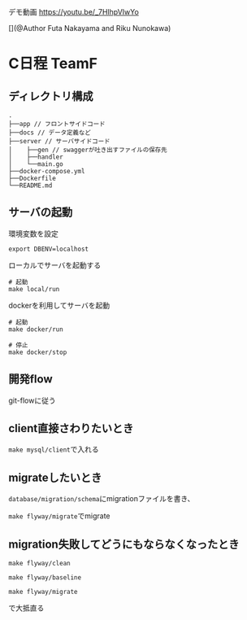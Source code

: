 デモ動画
https://youtu.be/_7HlhpVIwYo

[](@Author Futa Nakayama and Riku Nunokawa)

# C日程 TeamF

## ディレクトリ構成

```
.
├──app // フロントサイドコード
├──docs // データ定義など
├──server // サーバサイドコード
│    ├──gen // swaggerが吐き出すファイルの保存先
│    ├──handler 
│    └──main.go
├──docker-compose.yml
├──Dockerfile
└──README.md
```

## サーバの起動
環境変数を設定
```
export DBENV=localhost
```
ローカルでサーバを起動する
```
# 起動
make local/run
```

dockerを利用してサーバを起動
```
# 起動
make docker/run

# 停止
make docker/stop
```

## 開発flow
git-flowに従う

## client直接さわりたいとき
`make mysql/client`で入れる

## migrateしたいとき
`database/migration/schema`にmigrationファイルを書き、

`make flyway/migrate`でmigrate

## migration失敗してどうにもならなくなったとき
`make flyway/clean`

`make flyway/baseline`

`make flyway/migrate`

で大抵直る
